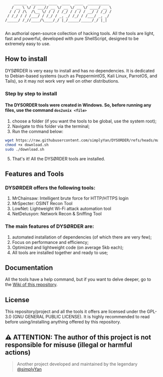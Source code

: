 ```
    ______  _______ ____  ____  ____  __________ 
   / __ \ \/ / ___// __ \/ __ \/ __ \/ ____/ __ \
  / / / /\  /\__ \/ / / / /_/ / / / / __/ / /_/ /
 / /_/ / / /___/ / /_/ / _, _/ /_/ / /___/ _, _/ 
/_____/ /_//____/\____/_/ |_/_____/_____/_/ |_|  
                                                 
```
An authorial open-source collection of hacking tools. All the tools are light, fast and powerful, developed with pure ShellScript, designed to be extremely easy to use.

## How to install
DYSØRDER is very easy to install and has no dependencies. It is dedicated to Debian-based systems (such as PeppermintOS, Kali Linux, ParrotOS, and Tails), so it may not work very well on other distributions.
### Step by step to install
#### The DYSORDER tools were created in Windows. So, before running any files, use the command `dos2unix <file>`
1. choose a folder (if you want the tools to be global, use the system root); <br>
2. Navigate to this folder via the terminal; <br>
3. Run the command below: <br>
```sh
wget https://raw.githubusercontent.com/simplyYan/DYSORDER/refs/heads/main/download.sh
chmod +x download.sh
sudo ./download.sh
```
5. That's it! All the DYSØRDER tools are installed. <br>

## Features and Tools
### DYSØRDER offers the following tools:
1. MrChainsaw: Intelligent brute force for HTTP/HTTPS login
2. MrSpecter: OSINT Recon Tool
3. LowNet: Lightweight Wi-Fi attack automation tool
4. NetDelusyon: Network Recon & Sniffing Tool

### The main features of DYSØRDER are:
1. automated installation of dependencies (of which there are very few);
2. Focus on performance and efficiency;
3. Optimized and lightweight code (on average 5kb each);
4. All tools are installed together and ready to use;


## Documentation
All the tools have a help command, but if you want to delve deeper, go to the [Wiki of this repository](https://github.com/simplyYan/DYSORDER/wiki/Docs).

## License
This repository/project and all the tools it offers are licensed under the GPL-3.0 (GNU GENERAL PUBLIC LICENSE). It is highly recommended to read before using/installing anything offered by this repository.

## ⚠️ ATTENTION: The author of this project is not responsible for misuse (illegal or harmful actions)

> Another project developed and maintained by the legendary [@simplyYan](https://github.com/simplyYan)
